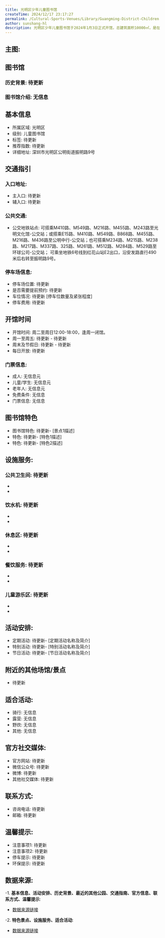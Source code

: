 ```yaml
---
title: 光明区少年儿童图书馆
createTime: 2024/12/17 23:17:27
permalink: /Cultural-Sports-Venues/Library/Guangming-District-Children's-Library/
author: sunshang-hl
description: 光明区少年儿童图书馆于2024年1月3日正式开馆，总建筑面积10000㎡，是在原光明区图书馆红花山分馆基础上升级改建而成的专业少年儿童主题图书馆。本馆藏书20万册，阅读空间充满童趣，联通区域内中小学校，集“两馆一中心”（少儿图书馆、儿童文学馆、馆校共享中心）于一体，助力光明区树立“以文引人、以文留人、以文怡人的”人文
---
```


## 主图:
<ImageCard
image="http://www.sz.gov.cn/img/4/4097/4097434/11128370.jpg"
title= "光明区少年儿童图书馆"
description= "
光明区少年儿童图书馆于2024年1月3日正式开馆，总建筑面积10000㎡，是在原光明区图书馆红花山分馆基础上升级改建而成的专业少年儿童主题图书馆。本馆藏书20"
date="2024/12/17"
href="/"
author="sunshang-hl"
/>

## 图书馆
### 历史背景: 待更新
### 图书馆介绍: 无信息
## 基本信息
- 所属区域: 光明区
- 级别: 儿童图书馆
- 标签: 待更新
- 推荐指数: 待更新
- 详细地址: 深圳市光明区公明街道振明路9号

## 交通指引
### 入口地址:
- 主入口: 待更新
- 辅入口: 待更新
### 公共交通:
- 公交地铁站点: 可搭乘M410路、M549路、M216路、M455路、M243路至光明文化馆-公交站；或搭乘E15路、M410路、M549路、B868路、M455路、M216路、M436路至公明中行-公交站；也可搭乘M234路、M215路、M238路、M217路、M337路、325路、M261路、M512路、M284路、M529路至环球公司-公交站；
可乘坐地铁6号线到红花山站E2出口，沿安发路直行490米后右转至振明路9号。

### 停车场信息:
- 停车场位置: 待更新
- 是否需要提前预约: 待更新
- 车位情况: 待更新 [停车位数量及紧张程度]
- 停车费用: 待更新

## 开馆时间
- 开馆时间: 周二至周日12:00-18:00，逢周一闭馆。
- 周一至周五: 待更新 - 待更新
- 周末及节假日: 待更新 - 待更新
- 每日开放: 待更新

### 门票信息:
- 成人: 无信息元
- 儿童/学生: 无信息元
- 老年人: 无信息元
- 免费条件: 无信息
- 门票信息: 无信息

## 图书馆特色
- 图书馆特色: 待更新- [景点1描述]
- 特色: 待更新- [特色1描述]
- 特色: 待更新- [特色2描述]

## 设施服务:
### 公共卫生间: 待更新
- 
- 
### 饮水机: 待更新
- 
- 
### 休息区: 待更新
- 
- 
### 餐饮服务: 待更新
- 
- 
### 儿童游乐区: 待更新
- 
- 

## 活动安排:
- 定期活动: 待更新- [定期活动名称及简介]
- 特别活动: 待更新- [特别活动名称及简介]
- 节日活动: 待更新- [节日活动名称及简介]

## 附近的其他场馆/景点
- 待更新

## 适合活动:
- 骑行: 无信息
- 露营: 无信息
- 野炊: 无信息
- 其他: 无信息

## 官方社交媒体:
- 官方网站: 待更新
- 微信公众号: 待更新
- 微博: 待更新
- 其他社交媒体: 待更新

## 联系方式:
- 咨询电话: 待更新
- 邮箱: 待更新

## 温馨提示:
- 注意事项1: 待更新
- 注意事项2: 待更新
- 停车提示: 待更新
- 环保提示: 待更新

## 数据来源:
-1. **基本信息、活动安排、历史背景、最近的其他公园、交通指南、官方信息、联系方式、温馨提示**:
- [数据来源链接](http://www.sz.gov.cn/szzt2010/szwtt/wtcg/whcg/content/post_11128370.html)

-2. **特色景点、设施服务、适合活动**:
- [数据来源链接](http://www.sz.gov.cn/szzt2010/szwtt/wtcg/whcg/content/post_11128370.html)

